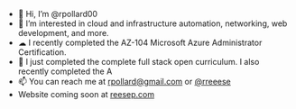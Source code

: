 - 👋 Hi, I’m @rpollard00
- 👀 I’m interested in cloud and infrastructure automation, networking, web development, and more.
- ☁  I recently completed the AZ-104 Microsoft Azure Administrator Certification.
- 🌱 I just completed the complete full stack open curriculum. I also recently completed the A
- 📫 You can reach me at rpollard@gmail.com or [@rreeese](https://twitter.com/rreeese)
- Website coming soon at [reesep.com](https://reesep.com)

<!---
rpollard00/rpollard00 is a ✨ special ✨ repository because its `README.md` (this file) appears on your GitHub profile.
You can click the Preview link to take a look at your changes.
--->
